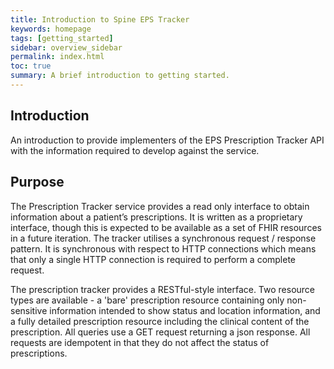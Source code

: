 ```yaml
---
title: Introduction to Spine EPS Tracker
keywords: homepage
tags: [getting_started]
sidebar: overview_sidebar
permalink: index.html
toc: true
summary: A brief introduction to getting started.
---
```


## Introduction ##

An introduction to provide implementers of the EPS Prescription Tracker API with the information required to develop against the service.

## Purpose ##

The Prescription Tracker service provides a read only interface to obtain information about a patient’s prescriptions. It is written as a proprietary interface, though this is expected to be available as a set of FHIR resources in a future iteration. The tracker utilises a synchronous request / response pattern. It is synchronous with respect to HTTP connections which means that only a single HTTP connection is required to perform a complete request.

The prescription tracker provides a RESTful-style interface. Two resource types are available - a 'bare' prescription resource containing only non-sensitive information intended to show status and location information, and a fully detailed prescription resource including the clinical content of the prescription. All queries use a GET request returning a json response. All requests are idempotent in that they do not affect the status of prescriptions.

